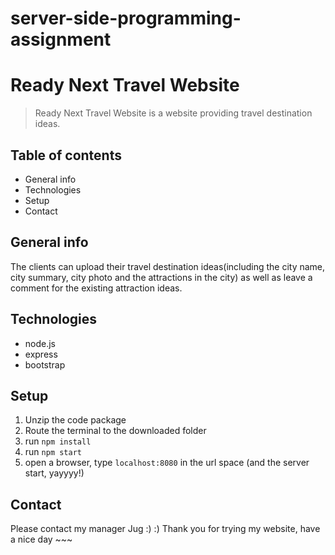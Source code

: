 # server-side-programming-assignment
# Ready Next Travel Website
> Ready Next Travel Website is a website providing travel destination ideas.

## Table of contents
* General info
* Technologies
* Setup
* Contact

## General info
The clients can upload their travel destination ideas(including the city name, city summary, city photo and the attractions in the city) as well as leave a comment for the existing attraction ideas.


## Technologies
* node.js
* express
* bootstrap

## Setup
1. Unzip the code package
2. Route the terminal to the downloaded folder
3. run `npm install`
4. run `npm start`
5. open a browser, type `localhost:8080` in the url space (and the server start, yayyyy!)


## Contact
Please contact my manager Jug :)
:) Thank you for trying my website, have a nice day ~~~
